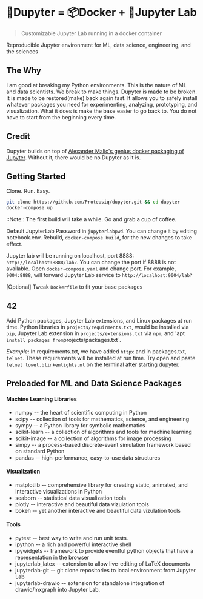 # 🍺Dupyter = 📦Docker + 🧪Jupyter Lab
> Customizable Jupyter Lab running in a docker container

Reproducible Jupyter environment for ML, data science, engineering, and the sciences

## The Why
I am good at breaking my Python environments. This is the nature of ML and data scientists. We break to make things. Dupyter is made to be broken. It is made to be restored(make) back again fast. It allows you to safely install whatever packages you need for experimenting, analyzing, prototyping, and visualization. What it does is make the base easier to go back to. You do not have to start from the beginning every time. 

## Credit

Dupyter builds on top of [Alexander Malic's genius docker packaging of Jupyter](https://github.com/amalic/Jupyterlab). Without it, there would be no Dupyter as it is.

## Getting Started
Clone. Run. Easy.
```bash
git clone https://github.com/Proteusiq/dupyter.git && cd dupyter
docker-compose up
```
::Note:: The first build will take a while. Go and grab a cup of coffee.

Default JupyterLab Password in `jupyterlabpwd`. You can change it by editing notebook.env. Rebuild, `docker-compose build`, for the new changes to take effect.

Jupyter lab will be running on localhost, port 8888: `http://localhost:8888/lab?`. You can change the port if 8888 is not
available. Open `docker-compose.yaml` and change port. For example, `9004:8888`, will forward Jupyter Lab service to `http://localhost:9004/lab?`

[Optional] Tweak `Dockerfile` to fit your base packages


## 42

Add Python packages, Jupyter Lab extensions, and Linux packages at run time. Python libraries in `projects/requirments.txt`, would be installed via `pip`, Jupyter Lab extension in `projects/extensions.txt` via `npm`, and 'apt ` install packages from `projects/packages.txt`.

_Example_: In requirements.txt, we have added `httpx` and in packages.txt, `telnet`. These requirements will be installed at run time. Try open and paste `telnet towel.blinkenlights.nl` on the terminal after starting dupyter. 

## Preloaded for ML and Data Science Packages
#### Machine Learning Libraries
- numpy -- the heart of scientific computing in Python
- scipy -- collection of tools for mathematics, science, and engineering
- sympy -- a Python library for symbolic mathematics
- scikit-learn -- a collection of algorithms and tools for machine learning
- scikit-image -- a collection of algorithms for image processing
- simpy -- a process-based discrete-event simulation framework based on standard Python
- pandas -- high-performance, easy-to-use data structures

    
#### Visualization 
- matplotlib -- comprehensive library for creating static, animated, and interactive visualizations in Python
- seaborn -- statistical data visualization tools
- plotly -- interactive and beautiful data vizulation tools
- bokeh -- yet another interactive and beautiful data vizulation tools


#### Tools
- pytest -- best way to write and run unit tests.
- ipython -- a rich and powerful interactive shell 
- ipywidgets -- framework to provide eventful python objects that have a representation in the browser
- jupyterlab_latex -- extension to allow live-editing of LaTeX documents
- jupyterlab-git -- git clone repositories to local environment from Jupyter Lab
- jupyterlab-drawio -- extension for standalone integration of drawio/mxgraph into Jupyter Lab.
